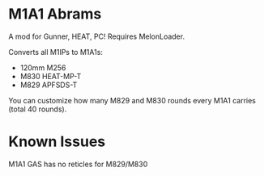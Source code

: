 # M1A1 Abrams
<p>A mod for Gunner, HEAT, PC! Requires MelonLoader.</p>

<p>
  Converts all M1IPs to M1A1s: 
  <ul>
    <li>120mm M256</li>
    <li>M830 HEAT-MP-T</li>
    <li>M829 APFSDS-T</li>
  </ul>
  You can customize how many M829 and M830 rounds every M1A1 carries (total 40 rounds).
</p>

# Known Issues
<p>M1A1 GAS has no reticles for M829/M830</p>
